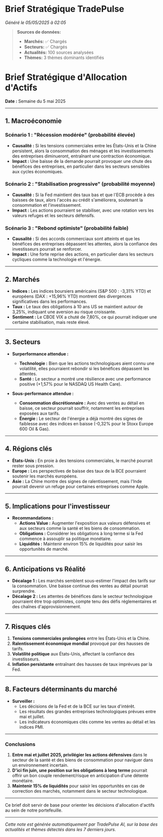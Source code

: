 # Brief Stratégique TradePulse

*Généré le 05/05/2025 à 02:05*

> **Sources de données:**
> - **Marchés:** ✅ Chargés
> - **Secteurs:** ✅ Chargés
> - **Actualités:** 100 sources analysées
> - **Thèmes:** 3 thèmes dominants identifiés

# Brief Stratégique d'Allocation d'Actifs

**Date :** Semaine du 5 mai 2025

---

## 1. Macroéconomie

### Scénario 1 : "Récession modérée" (probabilité élevée)
- **Causalité :** Si les tensions commerciales entre les États-Unis et la Chine persistent, alors la consommation des ménages et les investissements des entreprises diminueront, entraînant une contraction économique.
- **Impact :** Une baisse de la demande pourrait provoquer une chute des bénéfices des entreprises, en particulier dans les secteurs sensibles aux cycles économiques.

### Scénario 2 : "Stabilisation progressive" (probabilité moyenne)
- **Causalité :** Si la Fed maintient des taux bas et que l'ECB procède à des baisses de taux, alors l'accès au crédit s'améliorera, soutenant la consommation et l'investissement.
- **Impact :** Les actions pourraient se stabiliser, avec une rotation vers les valeurs refuges et les secteurs défensifs.

### Scénario 3 : "Rebond optimiste" (probabilité faible)
- **Causalité :** Si des accords commerciaux sont atteints et que les bénéfices des entreprises dépassent les attentes, alors la confiance des investisseurs pourrait se renforcer.
- **Impact :** Une forte reprise des actions, en particulier dans les secteurs cycliques comme la technologie et l'énergie.

---

## 2. Marchés

- **Indices :** Les indices boursiers américains (S&P 500 : -3,31% YTD) et européens (DAX : +15,96% YTD) montrent des divergences significatives dans les performances.
- **Taux :** Le taux des obligations à 10 ans US se maintient autour de 3,25%, indiquant une aversion au risque croissante.
- **Sentiment :** Le CBOE VIX a chuté de 7,80%, ce qui pourrait indiquer une certaine stabilisation, mais reste élevé.

---

## 3. Secteurs

- **Surperformance attendue :** 
  - **Technologie :** Bien que les actions technologiques aient connu une volatilité, elles pourraient rebondir si les bénéfices dépassent les attentes.
  - **Santé :** Le secteur a montré une résilience avec une performance positive (+1,57% pour le NASDAQ US Health Care).
  
- **Sous-performance attendue :**
  - **Consommation discrétionnaire :** Avec des ventes au détail en baisse, ce secteur pourrait souffrir, notamment les entreprises exposées aux tarifs.
  - **Énergie :** Le secteur de l'énergie a déjà montré des signes de faiblesse avec des indices en baisse (-0,32% pour le Stoxx Europe 600 Oil & Gas).

---

## 4. Régions clés

- **États-Unis :** En proie à des tensions commerciales, le marché pourrait rester sous pression.
- **Europe :** Les perspectives de baisse des taux de la BCE pourraient soutenir les marchés européens.
- **Asie :** La Chine montre des signes de ralentissement, mais l'Inde pourrait devenir un refuge pour certaines entreprises comme Apple.

---

## 5. Implications pour l'investisseur

- **Recommandations :**
  - **Actions Value :** Augmenter l'exposition aux valeurs défensives et aux secteurs comme la santé et les biens de consommation.
  - **Obligations :** Considérer les obligations à long terme si la Fed commence à assouplir sa politique monétaire.
  - **Liquidités :** Maintenir environ 15% de liquidités pour saisir les opportunités de marché.

---

## 6. Anticipations vs Réalité

- **Décalage 1 :** Les marchés semblent sous-estimer l'impact des tarifs sur la consommation. Une baisse continue des ventes au détail pourrait surprendre.
- **Décalage 2 :** Les attentes de bénéfices dans le secteur technologique pourraient être trop optimistes, compte tenu des défis réglementaires et des chaînes d'approvisionnement.

---

## 7. Risques clés

1. **Tensions commerciales prolongées** entre les États-Unis et la Chine.
2. **Ralentissement économique mondial** provoqué par des hausses de tarifs.
3. **Volatilité politique** aux États-Unis, affectant la confiance des investisseurs.
4. **Inflation persistante** entraînant des hausses de taux imprévues par la Fed.

---

## 8. Facteurs déterminants du marché

- **Surveiller :** 
  - Les décisions de la Fed et de la BCE sur les taux d'intérêt.
  - Les résultats des grandes entreprises technologiques prévues entre mai et juillet.
  - Les indicateurs économiques clés comme les ventes au détail et les indices PMI.

---

### Conclusions

1. **Entre mai et juillet 2025, privilégier les actions défensives** dans le secteur de la santé et des biens de consommation pour naviguer dans un environnement incertain.
2. **D'ici fin juin, une position sur les obligations à long terme** pourrait offrir un bon couple rendement/risque en anticipation d'une détente monétaire.
3. **Maintenir 15% de liquidités** pour saisir les opportunités en cas de correction des marchés, notamment dans le secteur technologique.

--- 

Ce brief doit servir de base pour orienter les décisions d'allocation d'actifs au sein de notre portefeuille.

---

*Cette note est générée automatiquement par TradePulse AI, sur la base des actualités et thèmes détectés dans les 7 derniers jours.*
